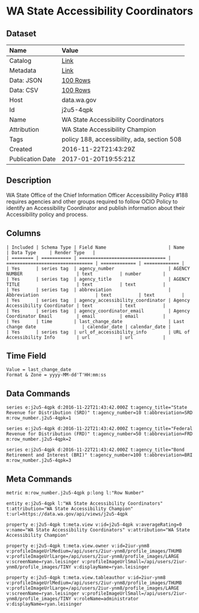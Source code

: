 # WA State Accessibility Coordinators

## Dataset

| Name | Value |
| :--- | :---- |
| Catalog | [Link](https://catalog.data.gov/dataset/wa-state-accessibility-coordinators) |
| Metadata | [Link](https://data.wa.gov/api/views/j2u5-4qpk) |
| Data: JSON | [100 Rows](https://data.wa.gov/api/views/j2u5-4qpk/rows.json?max_rows=100) |
| Data: CSV | [100 Rows](https://data.wa.gov/api/views/j2u5-4qpk/rows.csv?max_rows=100) |
| Host | data.wa.gov |
| Id | j2u5-4qpk |
| Name | WA State Accessibility Coordinators |
| Attribution | WA State Accessibility Champion |
| Tags | policy 188, accessibility, ada, section 508 |
| Created | 2016-11-22T21:43:29Z |
| Publication Date | 2017-01-20T19:55:21Z |

## Description

WA State Office of the Chief Information Officer Accessibility Policy #188 requires agencies and other groups required to follow OCIO Policy to identify an Accessibility Coordinator and publish information about their Accessibility policy and process.

## Columns

```ls
| Included | Schema Type | Field Name                       | Name                             | Data Type     | Render Type   |
| ======== | =========== | ================================ | ================================ | ============= | ============= |
| Yes      | series tag  | agency_number                    | AGENCY NUMBER                    | text          | number        |
| Yes      | series tag  | agency_title                     | AGENCY TITLE                     | text          | text          |
| Yes      | series tag  | abbreviation                     | Abbreviation                     | text          | text          |
| Yes      | series tag  | agency_accessibility_coordinator | Agency Accessibility Coordinator | text          | text          |
| Yes      | series tag  | agency_coordinator_email         | Agency Coordinator Email         | email         | email         |
| Yes      | time        | last_change_date                 | Last change date                 | calendar_date | calendar_date |
| Yes      | series tag  | url_of_accessibility_info        | URL of Accessibility Info        | url           | url           |
```

## Time Field

```ls
Value = last_change_date
Format & Zone = yyyy-MM-dd'T'HH:mm:ss
```

## Data Commands

```ls
series e:j2u5-4qpk d:2016-11-22T21:43:42.000Z t:agency_title="State Revenue for Distribution (SRD)" t:agency_number=10 t:abbreviation=SRD m:row_number.j2u5-4qpk=1

series e:j2u5-4qpk d:2016-11-22T21:43:42.000Z t:agency_title="Federal Revenue for Distribution (FRD)" t:agency_number=50 t:abbreviation=FRD m:row_number.j2u5-4qpk=2

series e:j2u5-4qpk d:2016-11-22T21:43:42.000Z t:agency_title="Bond Retirement and Interest (BRI)" t:agency_number=100 t:abbreviation=BRI m:row_number.j2u5-4qpk=3
```

## Meta Commands

```ls
metric m:row_number.j2u5-4qpk p:long l:"Row Number"

entity e:j2u5-4qpk l:"WA State Accessibility Coordinators" t:attribution="WA State Accessibility Champion" t:url=https://data.wa.gov/api/views/j2u5-4qpk

property e:j2u5-4qpk t:meta.view v:id=j2u5-4qpk v:averageRating=0 v:name="WA State Accessibility Coordinators" v:attribution="WA State Accessibility Champion"

property e:j2u5-4qpk t:meta.view.owner v:id=2iur-ynm8 v:profileImageUrlMedium=/api/users/2iur-ynm8/profile_images/THUMB v:profileImageUrlLarge=/api/users/2iur-ynm8/profile_images/LARGE v:screenName=ryan.leisinger v:profileImageUrlSmall=/api/users/2iur-ynm8/profile_images/TINY v:displayName=ryan.leisinger

property e:j2u5-4qpk t:meta.view.tableauthor v:id=2iur-ynm8 v:profileImageUrlMedium=/api/users/2iur-ynm8/profile_images/THUMB v:profileImageUrlLarge=/api/users/2iur-ynm8/profile_images/LARGE v:screenName=ryan.leisinger v:profileImageUrlSmall=/api/users/2iur-ynm8/profile_images/TINY v:roleName=administrator v:displayName=ryan.leisinger
```